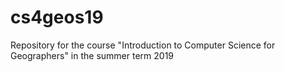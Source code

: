 # cs4geos19
Repository for the course "Introduction to Computer Science for Geographers" in the summer term 2019
